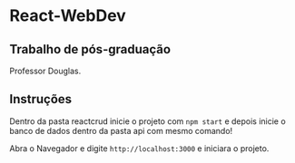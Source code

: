 # React-WebDev
## Trabalho de pós-graduação
Professor Douglas.

## Instruções

Dentro da pasta reactcrud inicie o projeto com `npm start` e depois inicie o banco de dados dentro da pasta api com mesmo comando!

Abra o Navegador e digite `http://localhost:3000` e iniciara o projeto. 


